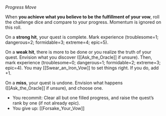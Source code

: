 *Progress Move* 

When **you achieve what you believe to be the fulfillment of your vow**, roll the challenge dice and compare to your progress. Momentum is ignored on this roll. 

On a **strong hit**, your quest is complete. Mark experience (troublesome=1; dangerous=2; formidable=3; extreme=4; epic=5). 

On a **weak hit**, there is more to be done or you realize the truth of your quest. Envision what you discover ([[Ask_the_Oracle]] if unsure). Then, mark experience (troublesome=0; dangerous=1; formidable=2; extreme=3; epic=4). You may [[Swear_an_Iron_Vow]] to set things right. If you do, add +1. 

On a **miss**, your quest is undone. Envision what happens ([[Ask_the_Oracle]] if unsure), and choose one. 

- You recommit: Clear all but one filled progress, and raise the quest’s rank by one (if not already epic). 
- You give up: [[Forsake_Your_Vow]]